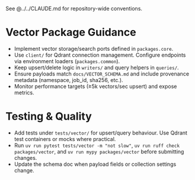 See @../../CLAUDE.md for repository-wide conventions.

# Vector Package Guidance

- Implement vector storage/search ports defined in `packages.core`.
- Use `client/` for Qdrant connection management. Configure endpoints via
  environment loaders (`packages.common`).
- Keep upsert/delete logic in `writers/` and query helpers in `queries/`.
- Ensure payloads match `docs/VECTOR_SCHEMA.md` and include provenance metadata
  (namespace, job_id, sha256, etc.).
- Monitor performance targets (≥5k vectors/sec upsert) and expose metrics.

# Testing & Quality

- Add tests under `tests/vector/` for upsert/query behaviour. Use Qdrant test
  containers or mocks where practical.
- Run `uv run pytest tests/vector -m "not slow"`, `uv run ruff check packages/vector`,
  and `uv run mypy packages/vector` before submitting changes.
- Update the schema doc when payload fields or collection settings change.
